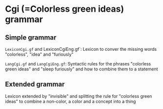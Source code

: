 # Cgi (=Colorless green ideas) grammar

## Simple grammar

`LexiconCgi.gf` and LexiconCgiEng.gf`: Lexicon to conver the missing words
"colorless", "idea" and "furiously"

`LangCgi.gf` and `LangCgiEng.gf`: Syntactic rules for the phrases "colorless green
ideas" and "sleep furiously" and how to combine them to a statement

## Extended grammar

Lexicon extended by "invisible" and splitting the rule for "colorless green
ideas" to combine a non-color, a color and a concept into a thing
